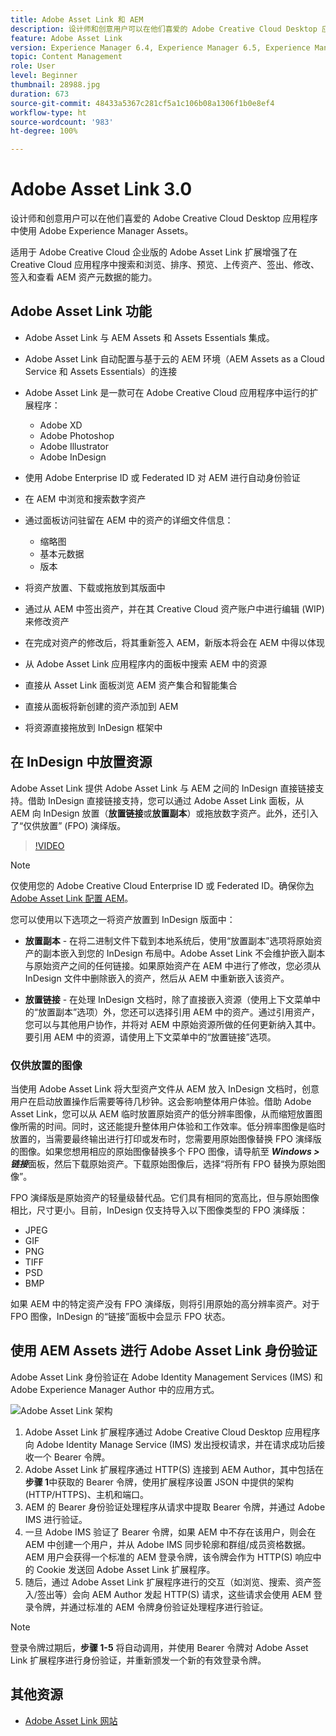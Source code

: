 ```yaml
---
title: Adobe Asset Link 和 AEM
description: 设计师和创意用户可以在他们喜爱的 Adobe Creative Cloud Desktop 应用程序中使用 Adobe Experience Manager Assets。适用于 Adobe Creative Cloud 企业版的 Adobe Asset Link 扩展增强了在 Creative Cloud 工具中（Adobe XD, Photoshop, InDesign 和 Illustrator）搜索和浏览、排序、预览、上传资产、签出、修改、签入和查看 AEM 资产元数据的能力。
feature: Adobe Asset Link
version: Experience Manager 6.4, Experience Manager 6.5, Experience Manager as a Cloud Service
topic: Content Management
role: User
level: Beginner
thumbnail: 28988.jpg
duration: 673
source-git-commit: 48433a5367c281cf5a1c106b08a1306f1b0e8ef4
workflow-type: ht
source-wordcount: '983'
ht-degree: 100%

---
```



# Adobe Asset Link 3.0

设计师和创意用户可以在他们喜爱的 Adobe Creative Cloud Desktop 应用程序中使用 Adobe Experience Manager Assets。

适用于 Adobe Creative Cloud 企业版的 Adobe Asset Link 扩展增强了在 Creative Cloud 应用程序中搜索和浏览、排序、预览、上传资产、签出、修改、签入和查看 AEM 资产元数据的能力。

## Adobe Asset Link 功能

+ Adobe Asset Link 与 AEM Assets 和 Assets Essentials 集成。
+ Adobe Asset Link 自动配置与基于云的 AEM 环境（AEM Assets as a Cloud Service 和 Assets Essentials）的连接
+ Adobe Asset Link 是一款可在 Adobe Creative Cloud 应用程序中运行的扩展程序：

   + Adobe XD
   + Adobe Photoshop
   + Adobe Illustrator
   + Adobe InDesign

+ 使用 Adobe Enterprise ID 或 Federated ID 对 AEM 进行自动身份验证
+ 在 AEM 中浏览和搜索数字资产
+ 通过面板访问驻留在 AEM 中的资产的详细文件信息：
   + 缩略图
   + 基本元数据
   + 版本
+ 将资产放置、下载或拖放到其版面中
+ 通过从 AEM 中签出资产，并在其 Creative Cloud 资产账户中进行编辑 (WIP) 来修改资产
+ 在完成对资产的修改后，将其重新签入 AEM，新版本将会在 AEM 中得以体现
+ 从 Adobe Asset Link 应用程序内的面板中搜索 AEM 中的资源
+ 直接从 Asset Link 面板浏览 AEM 资产集合和智能集合
+ 直接从面板将新创建的资产添加到 AEM
+ 将资源直接拖放到 InDesign 框架中

## 在 InDesign 中放置资源

Adobe Asset Link 提供 Adobe Asset Link 与 AEM 之间的 InDesign 直接链接支持。借助 InDesign 直接链接支持，您可以通过 Adobe Asset Link 面板，从 AEM 向 InDesign 放置（__放置链接__&#x200B;或&#x200B;__放置副本__）或拖放数字资产。此外，还引入了“仅供放置” (FPO) 演绎版。

>[!VIDEO](https://video.tv.adobe.com/v/28988?quality=12&learn=on)

>[!NOTE]
>
>仅使用您的 Adobe Creative Cloud Enterprise ID 或 Federated ID。确保你[为 Adobe Asset Link 配置 AEM](https://helpx.adobe.com/cn/enterprise/admin-guide.html/enterprise/using/adobe-asset-link.ug.html)。

您可以使用以下选项之一将资产放置到 InDesign 版面中：

+ **放置副本** - 在将二进制文件下载到本地系统后，使用“放置副本”选项将原始资产的副本嵌入到您的 InDesign 布局中。Adobe Asset Link 不会维护嵌入副本与原始资产之间的任何链接。如果原始资产在 AEM 中进行了修改，您必须从 InDesign 文件中删除嵌入的资产，然后从 AEM 中重新嵌入该资产。

+ **放置链接** - 在处理 InDesign 文档时，除了直接嵌入资源（使用上下文菜单中的“放置副本”选项）外，您还可以选择引用 AEM 中的资产。通过引用资产，您可以与其他用户协作，并将对 AEM 中原始资源所做的任何更新纳入其中。要引用 AEM 中的资源，请使用上下文菜单中的“放置链接”选项。

### 仅供放置的图像

当使用 Adobe Asset Link 将大型资产文件从 AEM 放入 InDesign 文档时，创意用户在启动放置操作后需要等待几秒钟。这会影响整体用户体验。借助 Adobe Asset Link，您可以从 AEM 临时放置原始资产的低分辨率图像，从而缩短放置图像所需的时间。同时，这还能提升整体用户体验和工作效率。低分辨率图像是临时放置的，当需要最终输出进行打印或发布时，您需要用原始图像替换 FPO 演绎版的图像。如果您想用相应的原始图像替换多个 FPO 图像，请导航至 **_Windows > 链接_**&#x200B;面板，然后下载原始资产。下载原始图像后，选择“将所有 FPO 替换为原始图像”。

FPO 演绎版是原始资产的轻量级替代品。它们具有相同的宽高比，但与原始图像相比，尺寸更小。目前，InDesign 仅支持导入以下图像类型的 FPO 演绎版：

+ JPEG
+ GIF
+ PNG
+ TIFF
+ PSD
+ BMP

如果 AEM 中的特定资产没有 FPO 演绎版，则将引用原始的高分辨率资产。对于 FPO 图像，InDesign 的“链接”面板中会显示 FPO 状态。

## 使用 AEM Assets 进行 Adobe Asset Link 身份验证

Adobe Asset Link 身份验证在 Adobe Identity Management Services (IMS) 和 Adobe Experience Manager Author 中的应用方式。

![Adobe Asset Link 架构](assets/adobe-asset-link-article-understand.png)

1. Adobe Asset Link 扩展程序通过 Adobe Creative Cloud Desktop 应用程序向 Adobe Identity Manage Service (IMS) 发出授权请求，并在请求成功后接收一个 Bearer 令牌。
1. Adobe Asset Link 扩展程序通过 HTTP(S) 连接到 AEM Author，其中包括在&#x200B;**步骤 1**&#x200B;中获取的 Bearer 令牌，使用扩展程序设置 JSON 中提供的架构 (HTTP/HTTPS)、主机和端口。
1. AEM 的 Bearer 身份验证处理程序从请求中提取 Bearer 令牌，并通过 Adobe IMS 进行验证。
1. 一旦 Adobe IMS 验证了 Bearer 令牌，如果 AEM 中不存在该用户，则会在 AEM 中创建一个用户，并从 Adobe IMS 同步轮廓和群组/成员资格数据。AEM 用户会获得一个标准的 AEM 登录令牌，该令牌会作为 HTTP(S) 响应中的 Cookie 发送回 Adobe Asset Link 扩展程序。
1. 随后，通过 Adobe Asset Link 扩展程序进行的交互（如浏览、搜索、资产签入/签出等）会向 AEM Author 发起 HTTP(S) 请求，这些请求会使用 AEM 登录令牌，并通过标准的 AEM 令牌身份验证处理程序进行验证。

>[!NOTE]
>
>登录令牌过期后，**步骤 1-5** 将自动调用，并使用 Bearer 令牌对 Adobe Asset Link 扩展程序进行身份验证，并重新颁发一个新的有效登录令牌。

## 其他资源

+ [Adobe Asset Link 网站](https://www.adobe.com/cn/creativecloud/business/enterprise/adobe-asset-link.html)
